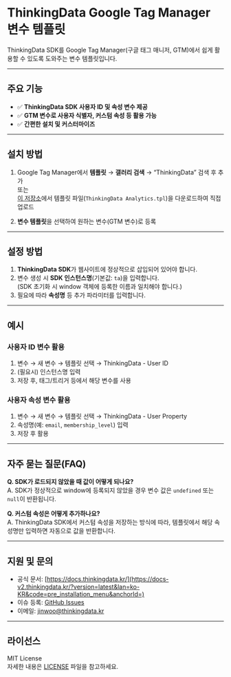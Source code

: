 # ThinkingData Google Tag Manager 변수 템플릿

ThinkingData SDK를 Google Tag Manager(구글 태그 매니저, GTM)에서 쉽게 활용할 수 있도록 도와주는 변수 템플릿입니다.

---

## 주요 기능

- ✅ **ThinkingData SDK 사용자 ID 및 속성 변수 제공**
- ✅ **GTM 변수로 사용자 식별자, 커스텀 속성 등 활용 가능**
- ✅ **간편한 설치 및 커스터마이즈**

---

## 설치 방법

1. Google Tag Manager에서 **템플릿** → **갤러리 검색** → “ThinkingData” 검색 후 추가  
   또는  
   [이 저장소](https://github.com/yourusername/thinkingdata-gtm-template)에서 템플릿 파일(`ThinkingData Analytics.tpl`)을 다운로드하여 직접 업로드

2. **변수 템플릿**을 선택하여 원하는 변수(GTM 변수)로 등록

---

## 설정 방법

1. **ThinkingData SDK**가 웹사이트에 정상적으로 삽입되어 있어야 합니다.
2. 변수 생성 시 **SDK 인스턴스명**(기본값: `ta`)을 입력합니다.  
   (SDK 초기화 시 window 객체에 등록한 이름과 일치해야 합니다.)
3. 필요에 따라 **속성명** 등 추가 파라미터를 입력합니다.

---

## 예시

### 사용자 ID 변수 활용

1. 변수 → 새 변수 → 템플릿 선택 → ThinkingData - User ID
2. (필요시) 인스턴스명 입력
3. 저장 후, 태그/트리거 등에서 해당 변수를 사용

### 사용자 속성 변수 활용

1. 변수 → 새 변수 → 템플릿 선택 → ThinkingData - User Property
2. 속성명(예: `email`, `membership_level`) 입력
3. 저장 후 활용

---

## 자주 묻는 질문(FAQ)

**Q. SDK가 로드되지 않았을 때 값이 어떻게 되나요?**  
A. SDK가 정상적으로 window에 등록되지 않았을 경우 변수 값은 `undefined` 또는 `null`이 반환됩니다.

**Q. 커스텀 속성은 어떻게 추가하나요?**  
A. ThinkingData SDK에서 커스텀 속성을 저장하는 방식에 따라, 템플릿에서 해당 속성명만 입력하면 자동으로 값을 반환합니다.

---

## 지원 및 문의

- 공식 문서: [https://docs.thinkingdata.kr/](https://docs-v2.thinkingdata.kr/?version=latest&lan=ko-KR&code=pre_installation_menu&anchorId=)
- 이슈 등록: [GitHub Issues](https://github.com/wo123kr/thinkingdata-gtm-template/issues)
- 이메일: jinwoo@thinkingdata.kr

---

## 라이선스

MIT License  
자세한 내용은 [LICENSE](LICENSE) 파일을 참고하세요.
